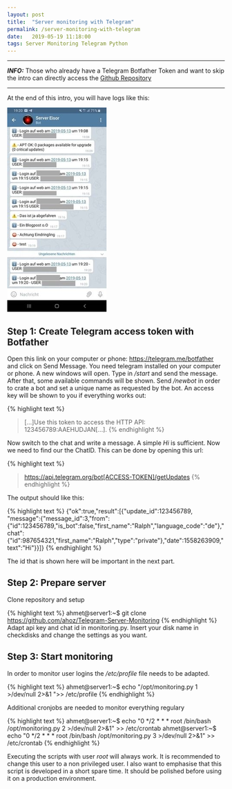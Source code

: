 ```yaml
---
layout: post
title:  "Server monitoring with Telegram"
permalink: /server-monitoring-with-telegram
date:   2019-05-19 11:18:00
tags: Server Monitoring Telegram Python
---
```


---

**_INFO:_** Those who already have a Telegram Botfather Token and want to skip the intro can directly access the [Github Repository](https://github.com/ahoz/Telegram-Server-Monitoring)

---

At the end of this intro, you will have logs like this:

![Telegram Monitoring Messages](/assets/images/telegram_message-1-1.jpg)

## Step 1: Create Telegram access token with Botfather

Open this link on your computer or phone: https://telegram.me/botfather and click on Send Message. You need telegram installed on your computer or phone. A new windows will open. Type in _/start_ and send the message. After that, some available commands will be shown.
Send _/newbot_ in order to crate a bot and set a unique name as requested by the bot. An access key will be shown to you if everything works out:

{% highlight text %}
> [...]Use this token to access the HTTP API: 123456789:AAEHUDJAN[...].
{% endhighlight %}

Now switch to the chat and write a message. A simple _Hi_ is sufficient. Now we need to find our the ChatID. This can be done by opening this url:


{% highlight text %}
> https://api.telegram.org/bot[ACCESS-TOKEN]/getUpdates
{% endhighlight %}

The output should like this:

{% highlight text %}
{"ok":true,"result":[{"update_id":123456789,
"message":{"message_id":3,"from":{"id":123456789,"is_bot":false,"first_name":"Ralph","language_code":"de"},"chat":{"id":987654321,"first_name":"Ralph","type":"private"},"date":1558263909,"text":"Hi"}}]}
{% endhighlight %}

The id that is shown here will be important in the next part.

## Step 2: Prepare server

Clone repository and setup


{% highlight text %}
ahmet@server1:~$ git clone https://github.com/ahoz/Telegram-Server-Monitoring
{% endhighlight %}
Adapt api key and chat id in monitoring.py. Insert your disk name in checkdisks and change the settings as you want.

## Step 3: Start monitoring

In order to monitor user logins the _/etc/profile_ file needs to be adapted.

{% highlight text %}
ahmet@server1:~$ echo "/opt/monitoring.py 1 >/dev/null 2>&1 ">> /etc/profile
{% endhighlight %}

Additional cronjobs are needed to monitor everything regulary

{% highlight text %}
ahmet@server1:~$ echo "0 */2   * * *   root    /bin/bash /opt/monitoring.py 2 >/dev/null 2>&1" >> /etc/crontab
ahmet@server1:~$ echo "0 */2   * * *   root    /bin/bash /opt/monitoring.py 3 >/dev/null 2>&1" >> /etc/crontab
{% endhighlight %}

Executing the scripts with user _root_ will always work. It is recommended to change this user to a non privileged user. I also want to emphasise that this script is developed in a short spare time. It should be polished before using it on a production environment.